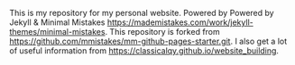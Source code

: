 This is my repository for my personal website. Powered by Powered by Jekyll & Minimal Mistakes https://mademistakes.com/work/jekyll-themes/minimal-mistakes. 
This repository is forked from https://github.com/mmistakes/mm-github-pages-starter.git.
I also get a lot of useful information from https://classicalqy.github.io/website_building.
